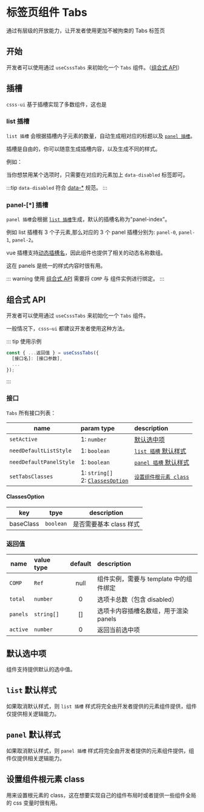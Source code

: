 # 标签页组件 Tabs

通过有层级的开放能力，让开发者使用更加不被拘束的 Tabs 标签页

## 开始

开发者可以使用通过 `useCsssTabs` 来初始化一个 `Tabs` 组件。（[组合式 API](#组合式-api)）

<tabs-demo />

<demo src="../../demos/tabs/demo.vue" raw />

## 插槽

`csss-ui` 基于插槽实现了多数组件，这也是

### list 插槽

`list 插槽` 会根据插槽内子元素的数量，自动生成相对应的标题以及 [`panel 插槽`](#panel-插槽)。

插槽是自由的，你可以随意生成插槽内容，以及生成不同的样式。

例如：

<demo src="../../demos/tabs/ListSlot.vue" />

当你想禁用某个选项时，只需要在对应的元素加上 `data-disabled` 标签即可。

<demo src="../../demos/tabs/ListSlotDisabled.vue" />

:::tip
`data-disabled` 符合 [data-\*](https://developer.mozilla.org/zh-CN/docs/Web/HTML/Global_attributes/data-*) 规范。
:::

### panel-[*] 插槽

`panel 插槽`会根据 [`list 插槽`](#list-插槽)生成，默认的插槽名称为"panel-index"。

例如 list 插槽有 3 个子元素,那么对应的 3 个 panel 插槽分别为: `panel-0`, `panel-1`, `panel-2`。

<demo src="../../demos/tabs/PanelSlot.vue" />

vue 插槽支持[动态插槽名](https://cn.vuejs.org/guide/components/slots.html#dynamic-slot-names)，因此组件也提供了相关的动态名称数组。

这在 panels 是统一的样式内容时很有用。

<demo src="../../demos/tabs/PanelSlotDynamic.vue" />

::: warning
使用 [组合式 API](#组合式-api) 需要将 `COMP` 与 组件实例进行绑定。
:::

## 组合式 API

开发者可以使用通过 `useCsssTabs` 来初始化一个 `Tabs` 组件。

一般情况下，`csss—ui` 都建议开发者使用这种方法。

::: tip 使用示例

```typescript
const { ...返回值 } = useCsssTabs({
  [接口名]: [接口参数],
  ...
});
```

:::

### 接口

`Tabs` 所有接口列表：

| name                    | param type                                              | description                                     |
| ----------------------- | :------------------------------------------------------ | :---------------------------------------------- |
| `setActive`             | 1: `number`                                             | [默认选中项](#默认选中项)                       |
| `needDefaultListStyle`  | 1: `boolean`                                            | [`list 插槽` 默认样式](#list-默认样式)          |
| `needDefaultPanelStyle` | 1: `boolean`                                            | [`panel 插槽` 默认样式](#panel-默认样式)        |
| `setTabsClasses`        | 1: `string[]`<br > 2: [`ClassesOption`](#classesoption) | [`设置组件根元素 class`](#设置组件根元素-class) |

#### ClassesOption

| key       | tpye      | description             |
| --------- | --------- | ----------------------- |
| baseClass | `boolean` | 是否需要基本 class 样式 |

### 返回值

| name     | value type | default | description                            |
| -------- | :--------- | :-----: | :------------------------------------- |
| `COMP`   | `Ref`      |  null   | 组件实例，需要与 template 中的组件绑定 |
| `total`  | `number`   |    0    | 选项卡总数（包含 disabled）            |
| `panels` | `string[]` |   []    | 选项卡内容插槽名数组，用于渲染 panels  |
| `active` | `number`   |    0    | 返回当前选中项                         |

## 默认选中项

组件支持提供默认的选中值。

<demo src="../../demos/tabs/DefaultActive.vue" />

## `list` 默认样式

如果取消默认样式，则 `list 插槽` 样式将完全由开发者提供的元素组件提供，组件仅提供相关逻辑能力。

<demo src="../../demos/tabs/NoDefaultListStyle.vue" />

## `panel` 默认样式

如果取消默认样式，则 `panel 插槽` 样式将完全由开发者提供的元素组件提供，组件仅提供相关逻辑能力。

<demo src="../../demos/tabs/NoDefaultPanelStyle.vue" />

## 设置组件根元素 class

用来设置根元素的 class，这在想要实现自己的组件布局时或者提供一些组件全局的 css 变量时很有用。

<demo src="../../demos/tabs/RootClass.vue" />
